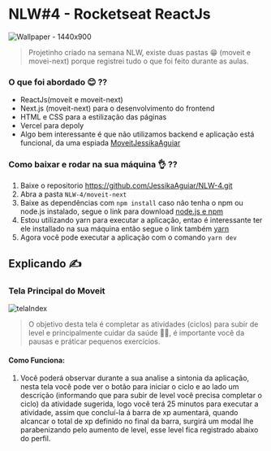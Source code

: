 # NLW#4 - Rocketseat ReactJs
![Wallpaper - 1440x900](https://user-images.githubusercontent.com/61212740/109408370-6ba8a300-795f-11eb-8a16-dfb625870110.png)
> Projetinho criado na semana NLW, existe duas pastas :grin: (moveit e movei-next) porque registrei tudo o que foi feito durante as aulas.

### O que foi abordado :blush: ??
* ReactJs(moveit e moveit-next) 
* Next.js (moveit-next) para o desenvolvimento do frontend
* HTML e CSS para a estilização das páginas
* Vercel para depoly
* Algo bem interessante é que não utilizamos backend e aplicação está funcional, da uma espiada [MoveitJessikaAguiar](https://moveit-nine-drab.vercel.app/)

### Como baixar e rodar na sua máquina :ok_hand: ??
1. Baixe o repositorio https://github.com/JessikaAguiar/NLW-4.git
2. Abra a pasta `NLW-4/moveit-next`
3. Baixe as dependências com `npm install` caso não tenha o npm ou node.js instalado, segue o link para download [node.js e npm](https://nodejs.org/en/download/)
4. Estou utilizando yarn para executar a aplicação, entao é interessante ter ele installado na sua máquina então segue o link também  [yarn](https://classic.yarnpkg.com/en/docs/install/#debian-stable)
5. Agora você pode executar a aplicação com o comando `yarn dev` 

## Explicando :writing_hand: 

### Tela Principal do Moveit
![telaIndex](https://user-images.githubusercontent.com/61212740/109408426-18832000-7960-11eb-9683-803666a723cd.png)

> O objetivo desta tela é completar as atividades (ciclos) para subir de level e principalmente cuidar da saúde :weight_lifting_woman:, é importante você da pausas e práticar pequenos exercícios.
#### Como Funciona:
1. Você poderá observar durante a sua analise a sintonia da aplicação, nesta tela você pode ver o botão para iniciar o ciclo e ao lado um descrição (informando que para subir de level você precisa completar o ciclo) da atividade sugerida, logo você terá 25 minutos para executar a atividade, assim que concluí-la á barra de xp aumentará, quando alcancar o total de xp definido no final da barra, surgirá um modal lhe parabenizando pelo aumento de level, esse level fica registrado abaixo do perfil.
